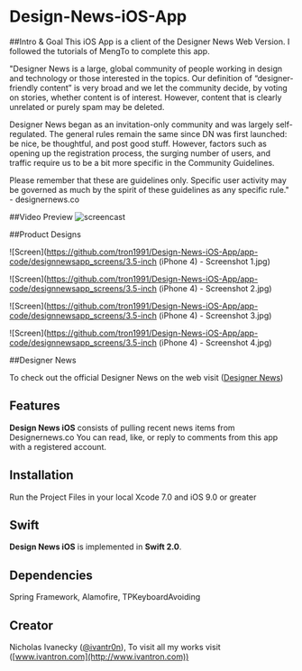 # Design-News-iOS-App

##Intro & Goal
This iOS App is a client of the Designer News Web Version. I followed the tutorials of MengTo to complete this app.

"Designer News is a large, global community of people working in design and technology or those interested in the topics. Our definition of “designer-friendly content” is very broad and we let the community decide, by voting on stories, whether content is of interest. However, content that is clearly unrelated or purely spam may be deleted.

Designer News began as an invitation-only community and was largely self-regulated. The general rules remain the same since DN was first launched: be nice, be thoughtful, and post good stuff. However, factors such as opening up the registration process, the surging number of users, and traffic require us to be a bit more specific in the Community Guidelines.

Please remember that these are guidelines only. Specific user activity may be governed as much by the spirit of these guidelines as any specific rule." - designernews.co

##Video Preview
![screencast](http://g.recordit.co/Wgkxg868zy.gif)

##Product Designs

![Screen](https://github.com/tron1991/Design-News-iOS-App/app-code/designnewsapp_screens/3.5-inch (iPhone 4) - Screenshot 1.jpg)

![Screen](https://github.com/tron1991/Design-News-iOS-App/app-code/designnewsapp_screens/3.5-inch (iPhone 4) - Screenshot 2.jpg)

![Screen](https://github.com/tron1991/Design-News-iOS-App/app-code/designnewsapp_screens/3.5-inch (iPhone 4) - Screenshot 3.jpg)

![Screen](https://github.com/tron1991/Design-News-iOS-App/app-code/designnewsapp_screens/3.5-inch (iPhone 4) - Screenshot 4.jpg)

##Designer News

To check out the official Designer News on the web visit ([Designer News](http://designernews.co))

## Features

**Design News iOS** consists of pulling recent news items from Designernews.co You can read, like, or reply to comments from this app with a registered account.

## Installation

Run the Project Files in your local Xcode 7.0 and iOS 9.0 or greater

## Swift

**Design News iOS** is implemented in **Swift 2.0**.

## Dependencies

Spring Framework, Alamofire, TPKeyboardAvoiding

## Creator

Nicholas Ivanecky ([@ivantr0n](http://twitter.com/ivantr0n)), To visit all my works visit ([www.ivantron.com](http://www.ivantron.com))




